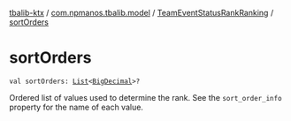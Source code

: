 [tbalib-ktx](../../index.md) / [com.npmanos.tbalib.model](../index.md) / [TeamEventStatusRankRanking](index.md) / [sortOrders](./sort-orders.md)

# sortOrders

`val sortOrders: `[`List`](https://kotlinlang.org/api/latest/jvm/stdlib/kotlin.collections/-list/index.html)`<`[`BigDecimal`](https://docs.oracle.com/javase/6/docs/api/java/math/BigDecimal.html)`>?`

Ordered list of values used to determine the rank. See the `sort_order_info` property for the name of each value.

